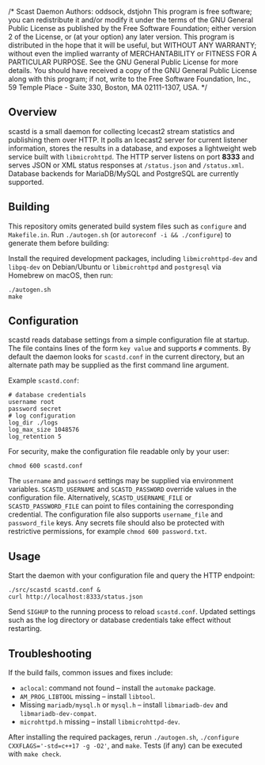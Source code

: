 /* Scast Daemon
Authors: oddsock, dstjohn
This program is free software; you can
redistribute it and/or modify it under the terms of the GNU General Public License as published by
the Free Software Foundation; either version 2 of the License, or (at your option) any later
version. This program is distributed in the hope that it will be useful, but WITHOUT ANY WARRANTY;
without even the implied warranty of MERCHANTABILITY or FITNESS FOR A PARTICULAR PURPOSE.  See the
GNU General Public License for more details. You should have received a copy of the GNU General
Public License along with this program; if not, write to the Free Software Foundation, Inc., 59
Temple Place - Suite 330, Boston, MA 02111-1307, USA.
*/

Overview
--------
scastd is a small daemon for collecting Icecast2 stream statistics and
publishing them over HTTP.  It polls an Icecast2 server for current
listener information, stores the results in a database, and exposes a
lightweight web service built with `libmicrohttpd`.  The HTTP server
listens on port **8333** and serves JSON or XML status responses at
`/status.json` and `/status.xml`.  Database backends for MariaDB/MySQL
and PostgreSQL are currently supported.

Building
--------
This repository omits generated build system files such as `configure` and `Makefile.in`.
Run `./autogen.sh` (or `autoreconf -i && ./configure`) to generate them before building:

Install the required development packages, including `libmicrohttpd-dev`
and `libpq-dev` on Debian/Ubuntu or `libmicrohttpd` and `postgresql`
via Homebrew on macOS, then run:

```
./autogen.sh
make
```

Configuration
-------------
scastd reads database settings from a simple configuration file at
startup. The file contains lines of the form `key value` and supports
`#` comments. By default the daemon looks for `scastd.conf` in the
current directory, but an alternate path may be supplied as the first
command line argument.

Example `scastd.conf`:

```
# database credentials
username root
password secret
# log configuration
log_dir ./logs
log_max_size 1048576
log_retention 5
```

For security, make the configuration file readable only by your user:

```
chmod 600 scastd.conf
```

The `username` and `password` settings may be supplied via environment
variables. `SCASTD_USERNAME` and `SCASTD_PASSWORD` override values in the
configuration file. Alternatively, `SCASTD_USERNAME_FILE` or
`SCASTD_PASSWORD_FILE` can point to files containing the corresponding
credential. The configuration file also supports `username_file` and
`password_file` keys. Any secrets file should also be protected with
restrictive permissions, for example `chmod 600 password.txt`.

Usage
-----
Start the daemon with your configuration file and query the HTTP
endpoint:

```
./src/scastd scastd.conf &
curl http://localhost:8333/status.json
```

Send `SIGHUP` to the running process to reload `scastd.conf`. Updated
settings such as the log directory or database credentials take effect
without restarting.


Troubleshooting
---------------
If the build fails, common issues and fixes include:

- `aclocal`: command not found – install the `automake` package.
- `AM_PROG_LIBTOOL` missing – install `libtool`.
- Missing `mariadb/mysql.h` or `mysql.h` – install `libmariadb-dev` and `libmariadb-dev-compat`.
- `microhttpd.h` missing – install `libmicrohttpd-dev`.

After installing the required packages, rerun `./autogen.sh`,
`./configure CXXFLAGS='-std=c++17 -g -O2'`, and `make`.  Tests (if any)
can be executed with `make check`.
